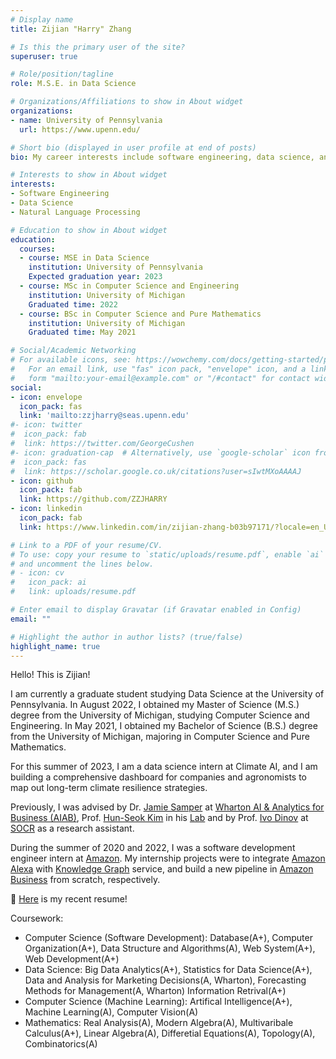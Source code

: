 ```yaml
---
# Display name
title: Zijian "Harry" Zhang

# Is this the primary user of the site?
superuser: true

# Role/position/tagline
role: M.S.E. in Data Science

# Organizations/Affiliations to show in About widget
organizations:
- name: University of Pennsylvania
  url: https://www.upenn.edu/

# Short bio (displayed in user profile at end of posts)
bio: My career interests include software engineering, data science, and machine learning.

# Interests to show in About widget
interests:
- Software Engineering
- Data Science
- Natural Language Processing

# Education to show in About widget
education:
  courses:
  - course: MSE in Data Science
    institution: University of Pennsylvania
    Expected graduation year: 2023
  - course: MSc in Computer Science and Engineering
    institution: University of Michigan
    Graduated time: 2022
  - course: BSc in Computer Science and Pure Mathematics
    institution: University of Michigan
    Graduated time: May 2021

# Social/Academic Networking
# For available icons, see: https://wowchemy.com/docs/getting-started/page-builder/#icons
#   For an email link, use "fas" icon pack, "envelope" icon, and a link in the
#   form "mailto:your-email@example.com" or "/#contact" for contact widget.
social:
- icon: envelope
  icon_pack: fas
  link: 'mailto:zzjharry@seas.upenn.edu'
#- icon: twitter
#  icon_pack: fab
#  link: https://twitter.com/GeorgeCushen
#- icon: graduation-cap  # Alternatively, use `google-scholar` icon from `ai` icon pack
#  icon_pack: fas
#  link: https://scholar.google.co.uk/citations?user=sIwtMXoAAAAJ
- icon: github
  icon_pack: fab
  link: https://github.com/ZZJHARRY
- icon: linkedin
  icon_pack: fab
  link: https://www.linkedin.com/in/zijian-zhang-b03b97171/?locale=en_US/

# Link to a PDF of your resume/CV.
# To use: copy your resume to `static/uploads/resume.pdf`, enable `ai` icons in `params.toml`, 
# and uncomment the lines below.
# - icon: cv
#   icon_pack: ai
#   link: uploads/resume.pdf

# Enter email to display Gravatar (if Gravatar enabled in Config)
email: ""

# Highlight the author in author lists? (true/false)
highlight_name: true
---
```


Hello! This is Zijian!

I am currently a graduate student studying Data Science at the University of Pennsylvania. In August 2022, I obtained my Master of Science (M.S.) degree from the University of Michigan, studying Computer Science and Engineering. In May 2021, I obtained my Bachelor of Science (B.S.) degree from the University of Michigan, majoring in Computer Science and Pure Mathematics.

For this summer of 2023, I am a data science intern at Climate AI, and I am building a comprehensive dashboard for companies and agronomists to map out long-term climate resilience strategies.

Previously, I was advised by Dr. [Jamie Samper](https://aiab.wharton.upenn.edu/about-aiab/team/) at [Wharton AI & Analytics for Business (AIAB)](https://aiab.wharton.upenn.edu/), Prof. [Hun-Seok Kim](https://kim.engin.umich.edu/) in his [Lab](https://kim.engin.umich.edu/people/) and by Prof. [Ivo Dinov](https://www.socr.umich.edu/people/dinov/) at [SOCR](https://www.socr.umich.edu/html/SOCR_Research.html) as a research assistant.

During the summer of 2020 and 2022, I was a software development engineer intern at [Amazon](https://www.amazon.com/). My internship projects were to integrate [Amazon Alexa](https://developer.amazon.com/en-US/alexa) with [Knowledge Graph](https://www.ibm.com/topics/knowledge-graph) service, and build a new pipeline in [Amazon Business](https://business.amazon.com/) from scratch, respectively.

🌟 [Here](https://drive.google.com/file/d/18Jo5NZniD5iLqnSdQoqxDQ59rKEEc-Jr/view?usp=sharing) is my recent resume!

Coursework:
- Computer Science (Software Development): Database(A+), Computer Organization(A+), Data Structure and Algorithms(A), Web System(A+), Web Development(A+)
- Data Science: Big Data Analytics(A+), Statistics for Data Science(A+), Data and Analysis for Marketing Decisions(A, Wharton), Forecasting Methods for Management(A, Wharton) Information Retrival(A+)
- Computer Science (Machine Learning): Artifical Intelligence(A+), Machine Learning(A), Computer Vision(A)
- Mathematics: Real Analysis(A), Modern Algebra(A), Multivaribale Calculus(A+), Linear Algebra(A), Differetial Equations(A), Topology(A), Combinatorics(A)

<!-- {{< icon name="download" pack="fas" >}} Download my {{< staticref "uploads/demo_resume.pdf" "newtab" >}}resumé{{< /staticref >}}. -->
